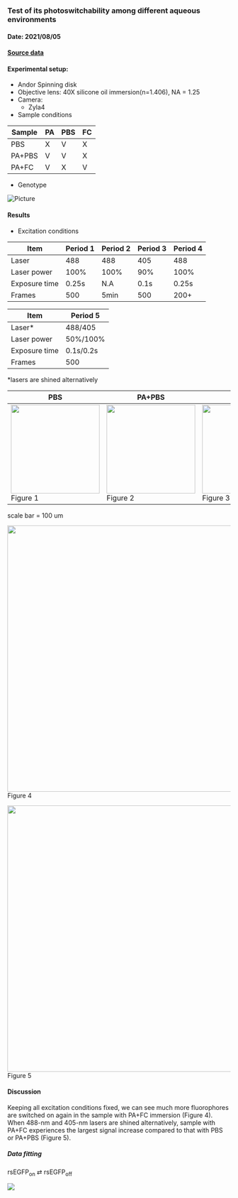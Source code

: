 ### Test of its photoswitchability among different aqueous environments
#### Date: 2021/08/05
#### [Source data](https://drive.google.com/drive/folders/10tY20jet_P9uzQImR_vD4n9jD1AVueYX?usp=sharing)
#### Experimental setup: 
- Andor Spinning disk
- Objective lens: 40X silicone oil immersion(n=1.406), NA = 1.25
- Camera: 
  - Zyla4
- Sample conditions

|Sample|PA|PBS|FC|
|----|----|------|----|
|PBS|X|V|X|
|PA+PBS|V|V|X|
|PA+FC|V|X|V|
- Genotype 

![Picture](https://lh6.googleusercontent.com/TV3AiHvKeGxcnTOA1PpWsJXOZVjeF_6u88QMOocujZ9zYSkz2RKtyOeS46JzhH8U7XJPlzRZmW74Z0WZE4ypVyRP8EqvB2GmzeuW2K8qdV2-ZmWeaOZuJT5tc823rkNFsA=w1280)

#### Results
- Excitation conditions

|Item|Period 1|Period 2|Period 3|Period 4|
|----|----|---|---|----|
|Laser|488|488|405|488|
|Laser power|100%|100%|90%|100%|
|Exposure time|0.25s|N.A|0.1s|0.25s|
|Frames|500|5min|500|200+|

|Item|Period 5|
|----|-------|
|Laser*|488/405|
|Laser power|50%/100%|
|Exposure time|0.1s/0.2s|
|Frames|500|

\*lasers are shined alternatively

|PBS|PA+PBS|PA+FC|
|---|---|---|
|<img src="https://lh5.googleusercontent.com/IaS-lg4LyFxsRjujq0NE-NUuDv6osRNrC_QgI9WJ0s7gmbRQxsm1sqbN_kbZdvFRfqnMqHnBUN3DiFNcUiYGHU0=w1280" width="200"> Figure 1|<img src="https://lh3.googleusercontent.com/cwiONR6LOVmGHaAQwbOvJ1u4YLFj1S6b3ADudBO9pE02EtlaV3xgLAXrDxjKlK36rVOBK4uecH6agaCGZVsLUp0=w1280" width="200"> Figure 2|<img src="https://lh6.googleusercontent.com/WxLthcY-NMsjFPxwNNJ0eeTyzd7JmTRIHWwt0QP3XsiAgNz0bh0LF2JKkKcLG2GDGe3H4YGQi-tswPnaVI1TQxw=w1280" width="200"> Figure 3|

scale bar = 100 um

<img src="https://lh3.googleusercontent.com/aZkt7XWKLu4vAc2se5ZkzYimg9MKnpFMzkV3coPBTXttgh2EhKCuu8djoo0WcmSSjEeAgI39-A-eaMWOcoZMVjY8x4aBAdq0iLF_0-mvgjDXAgdCAFnFVY0oYlttzGE2JA=w1280" width="600"> Figure 4

<img src="https://lh5.googleusercontent.com/XboX2pMGkA5F0Jsw78ZNszlT6jchD1wYgU59GW2Rw292Ek4QVrOXcBgx2B3VR40ZFFXqWJjGNig1FfO3jD5xfZj6FQ9ARPeCC6gC95yaAP1WXs10ae2BgxPTJwKGVyyFGw=w1280" width="600"> Figure 5

#### Discussion
Keeping all excitation conditions fixed, we can see much more fluorophores are switched on again in the sample with PA+FC immersion (Figure 4). 
When 488-nm and 405-nm lasers are shined alternatively, sample with PA+FC experiences the largest signal increase compared to that with PBS or PA+PBS (Figure 5). 

##### Data fitting

rsEGFP<sub>on</sub> &rlarr; rsEGFP<sub>off</sub>

<img src="https://render.githubusercontent.com/render/math?math=\frac{drsEGFP_on}{dt}=-k_+rsEGFP_on+k_-rsEGFP_off">

